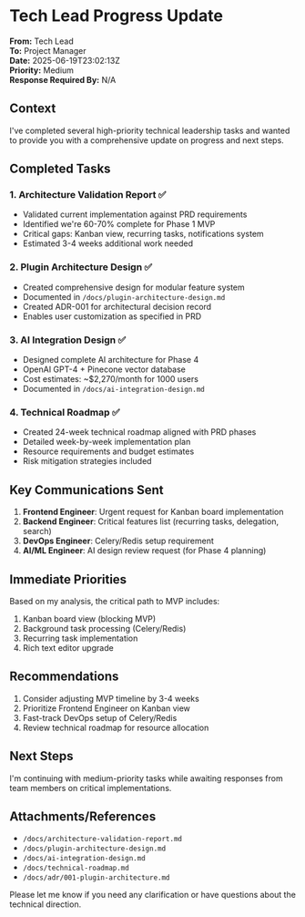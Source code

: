 # Tech Lead Progress Update

**From:** Tech Lead  
**To:** Project Manager  
**Date:** 2025-06-19T23:02:13Z  
**Priority:** Medium  
**Response Required By:** N/A

## Context

I've completed several high-priority technical leadership tasks and wanted to provide you with a comprehensive update on progress and next steps.

## Completed Tasks

### 1. Architecture Validation Report ✅
- Validated current implementation against PRD requirements
- Identified we're 60-70% complete for Phase 1 MVP
- Critical gaps: Kanban view, recurring tasks, notifications system
- Estimated 3-4 weeks additional work needed

### 2. Plugin Architecture Design ✅
- Created comprehensive design for modular feature system
- Documented in `/docs/plugin-architecture-design.md`
- Created ADR-001 for architectural decision record
- Enables user customization as specified in PRD

### 3. AI Integration Design ✅
- Designed complete AI architecture for Phase 4
- OpenAI GPT-4 + Pinecone vector database
- Cost estimates: ~$2,270/month for 1000 users
- Documented in `/docs/ai-integration-design.md`

### 4. Technical Roadmap ✅
- Created 24-week technical roadmap aligned with PRD phases
- Detailed week-by-week implementation plan
- Resource requirements and budget estimates
- Risk mitigation strategies included

## Key Communications Sent

1. **Frontend Engineer**: Urgent request for Kanban board implementation
2. **Backend Engineer**: Critical features list (recurring tasks, delegation, search)
3. **DevOps Engineer**: Celery/Redis setup requirement
4. **AI/ML Engineer**: AI design review request (for Phase 4 planning)

## Immediate Priorities

Based on my analysis, the critical path to MVP includes:
1. Kanban board view (blocking MVP)
2. Background task processing (Celery/Redis)
3. Recurring task implementation
4. Rich text editor upgrade

## Recommendations

1. Consider adjusting MVP timeline by 3-4 weeks
2. Prioritize Frontend Engineer on Kanban view
3. Fast-track DevOps setup of Celery/Redis
4. Review technical roadmap for resource allocation

## Next Steps

I'm continuing with medium-priority tasks while awaiting responses from team members on critical implementations.

## Attachments/References
- `/docs/architecture-validation-report.md`
- `/docs/plugin-architecture-design.md`
- `/docs/ai-integration-design.md`
- `/docs/technical-roadmap.md`
- `/docs/adr/001-plugin-architecture.md`

Please let me know if you need any clarification or have questions about the technical direction.